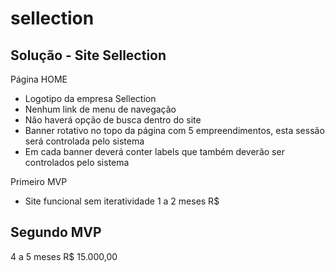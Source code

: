 # sellection

## Solução - Site Sellection

Página HOME
* Logotipo da empresa Sellection
* Nenhum link de menu de navegação
* Não haverá opção de busca dentro do site
* Banner rotativo no topo da página com 5 empreendimentos, esta sessão será controlada pelo sistema 
* Em cada banner deverá conter labels que também deverão ser controlados pelo sistema

Primeiro MVP
- Site funcional sem iteratividade
1 a 2 meses
R$ 

Segundo MVP
- 

4 a 5 meses 
R$ 15.000,00
